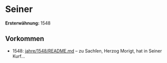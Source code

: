 # Seiner

**Ersterwähnung:** 1548

## Vorkommen
- 1548: [jahre/1548/README.md](../jahre/1548/README.md) – zu Sachſen, Herzog Morigt, hat in Seiner
Kurf...
